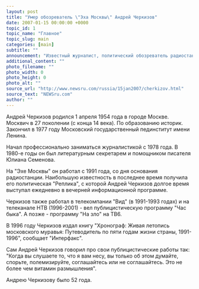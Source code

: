 ```yaml
---
layout: post
title: "Умер обозреватель \"Эха Москвы\" Андрей Черкизов"
date: 2007-01-15 00:00:00 +0000
topic_id: 1
topic_name: "Главное"
topic_slug: main
categories: [main]
subtitle: ""
announcement: "Известный журналист, политический обозреватель радиостанции \"Эхо Москвы\" Андрей Черкизов скончался в воскресенье в Москве. О причине смерти не сообщается."
additional_content: ""
photo_filename: ""
photo_width: 0
photo_height: 0
photo_alt: ""
source_url: "http://www.newsru.com/russia/15jan2007/cherkizov.html"
source_text: "NEWSru.com"
author: ""
---
```

Андрей Черкизов родился 1 апреля 1954 года в городе Москве. Москвич в 27 поколении (с конца 14 века). По образованию историк. Закончил в 1977 году Московский государственный пединститут имени Ленина.

Начал профессионально заниматься журналистикой с 1978 года. В 1980-е годы он был литературным секретарем и помощником писателя Юлиана Семенова.

На "Эхе Москвы" он работал с 1991 года, со дня основания радиостанции. Наибольшую известность в последнее время получила его политическая "Реплика", с которой Андрей Черкизов долгое время выступал ежедневно в вечерней информационной программе.

Черкизов также работал в телекомпании "Вид" (в 1991-1993 годах) и на телеканале НТВ (1996-2001) - вел публицистическую программу "Час быка". А позже - программу "На зло" на ТВ6.

В 1996 году Черкизов издал книгу "Хронограф: Живая летопись московского муравья: Путеводитель по пяти годам жизни страны, 1991-1996", сообщает "Интерфакс".

Сам Андрей Черкизов говорил про свои публицистические работы так: "Когда вы слушаете то, что я вам несу, вы только об этом думайте, спорьте, полемизируйте, соглашайтесь или не соглашайтесь. Это не более чем витамин размышления".

Андрею Черкизову было 52 года.
